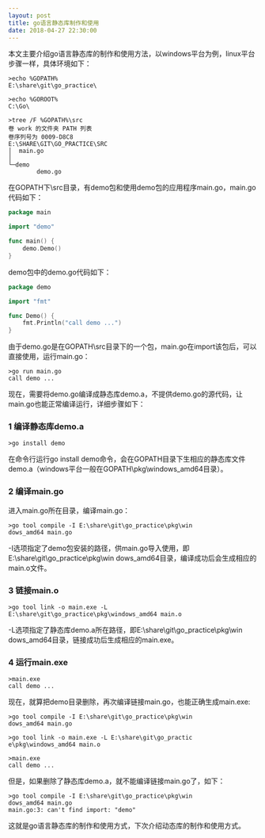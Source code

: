 ```yaml
---
layout: post
title: go语言静态库制作和使用
date: 2018-04-27 22:30:00
---
```


本文主要介绍go语言静态库的制作和使用方法，以windows平台为例，linux平台步骤一样，具体环境如下：

```
>echo %GOPATH%
E:\share\git\go_practice\

>echo %GOROOT%
C:\Go\

>tree /F %GOPATH%\src
卷 work 的文件夹 PATH 列表
卷序列号为 0009-D8C8
E:\SHARE\GIT\GO_PRACTICE\SRC
│  main.go
│
└─demo
        demo.go

```

在GOPATH下\src目录，有demo包和使用demo包的应用程序main.go，main.go代码如下：

```go
package main

import "demo"

func main() {
    demo.Demo()
}
```

demo包中的demo.go代码如下：

```go
package demo

import "fmt"

func Demo() {
    fmt.Println("call demo ...")
}
```

由于demo.go是在GOPATH\src目录下的一个包，main.go在import该包后，可以直接使用，运行main.go：

```
>go run main.go
call demo ...
```

现在，需要将demo.go编译成静态库demo.a，不提供demo.go的源代码，让main.go也能正常编译运行，详细步骤如下：

### 1 编译静态库demo.a

```
>go install demo
```

在命令行运行go install demo命令，会在GOPATH目录下生相应的静态库文件demo.a（windows平台一般在GOPATH\pkg\windows_amd64目录）。

### 2 编译main.go

进入main.go所在目录，编译main.go：

```
>go tool compile -I E:\share\git\go_practice\pkg\win
dows_amd64 main.go
```

-I选项指定了demo包安装的路径，供main.go导入使用，即E:\share\git\go_practice\pkg\win
dows_amd64目录，编译成功后会生成相应的main.o文件。

### 3 链接main.o

```
>go tool link -o main.exe -L E:\share\git\go_practice\pkg\windows_amd64 main.o
```

-L选项指定了静态库demo.a所在路径，即E:\share\git\go_practice\pkg\win
dows_amd64目录，链接成功后生成相应的main.exe。

### 4 运行main.exe

```
>main.exe
call demo ...
```

现在，就算把demo目录删除，再次编译链接main.go，也能正确生成main.exe:

```
>go tool compile -I E:\share\git\go_practice\pkg\win
dows_amd64 main.go

>go tool link -o main.exe -L E:\share\git\go_practic
e\pkg\windows_amd64 main.o

>main.exe
call demo ...
```

但是，如果删除了静态库demo.a，就不能编译链接main.go了，如下：

```
>go tool compile -I E:\share\git\go_practice\pkg\win
dows_amd64 main.go
main.go:3: can't find import: "demo"
```

这就是go语言静态库的制作和使用方式，下次介绍动态库的制作和使用方式。